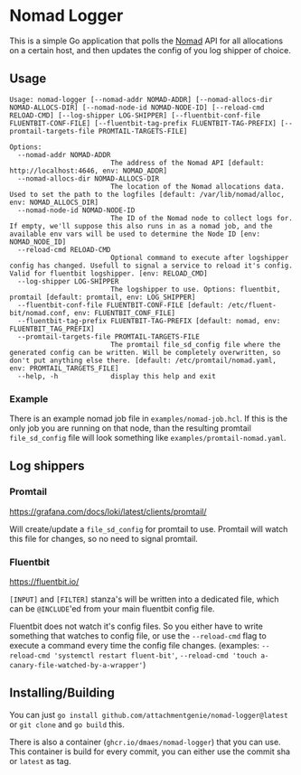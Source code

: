 # Nomad Logger

This is a simple Go application that polls the [Nomad](https://www.nomadproject.io/) API for all allocations on a certain host,
and then updates the config of you log shipper of choice.

## Usage

```
Usage: nomad-logger [--nomad-addr NOMAD-ADDR] [--nomad-allocs-dir NOMAD-ALLOCS-DIR] [--nomad-node-id NOMAD-NODE-ID] [--reload-cmd RELOAD-CMD] [--log-shipper LOG-SHIPPER] [--fluentbit-conf-file FLUENTBIT-CONF-FILE] [--fluentbit-tag-prefix FLUENTBIT-TAG-PREFIX] [--promtail-targets-file PROMTAIL-TARGETS-FILE]

Options:
  --nomad-addr NOMAD-ADDR
                         The address of the Nomad API [default: http://localhost:4646, env: NOMAD_ADDR]
  --nomad-allocs-dir NOMAD-ALLOCS-DIR
                         The location of the Nomad allocations data. Used to set the path to the logfiles [default: /var/lib/nomad/alloc, env: NOMAD_ALLOCS_DIR]
  --nomad-node-id NOMAD-NODE-ID
                         The ID of the Nomad node to collect logs for. If empty, we'll suppose this also runs in as a nomad job, and the available env vars will be used to determine the Node ID [env: NOMAD_NODE_ID]
  --reload-cmd RELOAD-CMD
                         Optional command to execute after logshipper config has changed. Usefull to signal a service to reload it's config. Valid for fluentbit logshipper. [env: RELOAD_CMD]
  --log-shipper LOG-SHIPPER
                         The logshipper to use. Options: fluentbit, promtail [default: promtail, env: LOG_SHIPPER]
  --fluentbit-conf-file FLUENTBIT-CONF-FILE [default: /etc/fluent-bit/nomad.conf, env: FLUENTBIT_CONF_FILE]
  --fluentbit-tag-prefix FLUENTBIT-TAG-PREFIX [default: nomad, env: FLUENTBIT_TAG_PREFIX]
  --promtail-targets-file PROMTAIL-TARGETS-FILE
                         The promtail file_sd_config file where the generated config can be written. Will be completely overwritten, so don't put anything else there. [default: /etc/promtail/nomad.yaml, env: PROMTAIL_TARGETS_FILE]
  --help, -h             display this help and exit
```


### Example

There is an example nomad job file in `examples/nomad-job.hcl`.
If this is the only job you are running on that node,
than the resulting promtail `file_sd_config` file will look something like `examples/promtail-nomad.yaml`.


## Log shippers

### Promtail

https://grafana.com/docs/loki/latest/clients/promtail/

Will create/update a `file_sd_config` for promtail to use.
Promtail will watch this file for changes, so no need to signal promtail.


### Fluentbit

https://fluentbit.io/

`[INPUT]` and `[FILTER]` stanza's will be written into a dedicated file,
which can be `@INCLUDE`'ed from your main fluentbit config file.

Fluentbit does not watch it's config files.
So you either have to write something that watches to config file,
or use the `--reload-cmd` flag to execute a command every time the config file changes.
(examples: `--reload-cmd 'systemctl restart fluent-bit'`, `--reload-cmd 'touch a-canary-file-watched-by-a-wrapper'`)


## Installing/Building

You can just `go install github.com/attachmentgenie/nomad-logger@latest` or `git clone` and `go build` this.

There is also a container (`ghcr.io/dmaes/nomad-logger`) that you can use.
This container is build for every commit, you can either use the commit sha or `latest` as tag.
